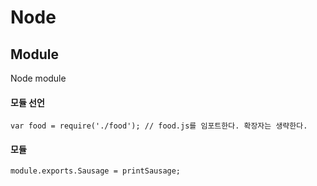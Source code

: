 # Node


## Module
Node module

#### 모듈 선언
```
var food = require('./food'); // food.js를 임포트한다. 확장자는 생략한다.
```

#### 모듈
```
module.exports.Sausage = printSausage;
```


